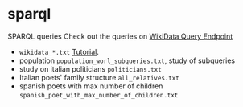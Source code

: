 # sparql

SPARQL queries
Check out the queries on [WikiData Query Endpoint](https://query.wikidata.org/)

- `wikidata_*.txt` [Tutorial](https://www.youtube.com/watch?v=b3ft3CzkLYk&ab_channel=WikimedianinResidence-UniversityofEdinburgh).
- population `population_worl_subqueries.txt`, study of subqueries
- study on italian politicians `politicians.txt`
- Italian poets' family structure `all_relatives.txt`
- spanish poets with max number of children `spanish_poet_with_max_number_of_children.txt`
